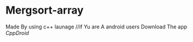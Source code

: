 # Mergsort-array
Made By using c++ launage
//if Yu are A android users Download The app *CppDroid* 
